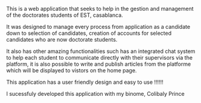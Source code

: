 This is a web application that seeks to help in the gestion and management of the doctorates students of EST, casablanca.

It was designed to manage every process from application as a candidate down to selection of candidates, creation of accounts for selected candidates who are now doctorate students.

It also has other amazing functionalities such has an integrated chat system to help each student to communicate directly with their supervisors via the platform, it is also possible to write and publish articles from the platforme which will be displayed to vistors on the home page.

This application has a user friendly design and easy to use !!!!!!

I sucessfuly developed this application with my binome, Colibaly Prince
